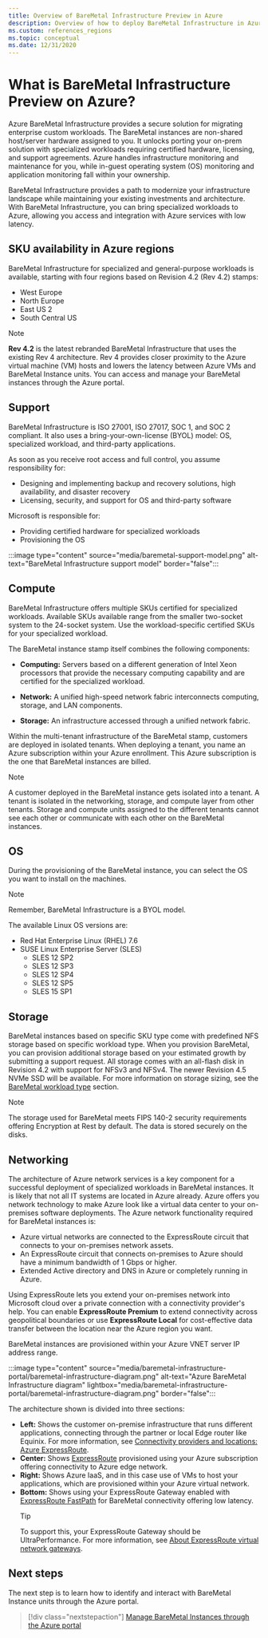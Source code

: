 ```yaml
---
title: Overview of BareMetal Infrastructure Preview in Azure
description: Overview of how to deploy BareMetal Infrastructure in Azure.
ms.custom: references_regions
ms.topic: conceptual
ms.date: 12/31/2020
---
```


#  What is BareMetal Infrastructure Preview on Azure?

Azure BareMetal Infrastructure provides a secure solution for migrating enterprise custom workloads. The BareMetal instances are non-shared host/server hardware assigned to you. It unlocks porting your on-prem solution with specialized workloads requiring certified hardware, licensing, and support agreements. Azure handles infrastructure monitoring and maintenance for you, while in-guest operating system (OS) monitoring and application monitoring fall within your ownership.

BareMetal Infrastructure provides a path to modernize your infrastructure landscape while maintaining your existing investments and architecture. With BareMetal Infrastructure, you can bring specialized workloads to Azure, allowing you access and integration with Azure services with low latency.

## SKU availability in Azure regions
BareMetal Infrastructure for specialized and general-purpose workloads is available, starting with four regions based on Revision 4.2 (Rev 4.2) stamps:
- West Europe
- North Europe
- East US 2
- South Central US

>[!NOTE]
>**Rev 4.2** is the latest rebranded BareMetal Infrastructure that uses the existing Rev 4 architecture.  Rev 4 provides closer proximity to the Azure virtual machine (VM) hosts and lowers the latency between Azure VMs and BareMetal Instance units. You can access and manage your BareMetal instances through the Azure portal. 

## Support
BareMetal Infrastructure is ISO 27001, ISO 27017, SOC 1, and SOC 2 compliant.  It also uses a bring-your-own-license (BYOL) model: OS, specialized workload, and third-party applications.  

As soon as you receive root access and full control, you assume responsibility for:
- Designing and implementing backup and recovery solutions, high availability, and disaster recovery
- Licensing, security, and support for OS and third-party software

Microsoft is responsible for:
- Providing certified hardware for specialized workloads 
- Provisioning the OS

:::image type="content" source="media/baremetal-support-model.png" alt-text="BareMetal Infrastructure support model" border="false":::

## Compute
BareMetal Infrastructure offers multiple SKUs certified for specialized workloads. Available SKUs available range from the smaller two-socket system to the 24-socket system. Use the workload-specific certified SKUs for your specialized workload.

The BareMetal instance stamp itself combines the following components:

- **Computing:** Servers based on a different generation of Intel Xeon processors that provide the necessary computing capability and are certified for the specialized workload.

- **Network:** A unified high-speed network fabric interconnects computing, storage, and LAN components.

- **Storage:** An infrastructure accessed through a unified network fabric.

Within the multi-tenant infrastructure of the BareMetal stamp, customers are deployed in isolated tenants. When deploying a tenant, you name an Azure subscription within your Azure enrollment. This Azure subscription is the one that BareMetal instances are billed.

>[!NOTE]
>A customer deployed in the BareMetal instance gets isolated into a tenant. A tenant is isolated in the networking, storage, and compute layer from other tenants. Storage and compute units assigned to the different tenants cannot see each other or communicate with each other on the BareMetal instances.

## OS
During the provisioning of the BareMetal instance, you can select the OS you want to install on the machines. 

>[!NOTE]
>Remember, BareMetal Infrastructure is a BYOL model.

The available Linux OS versions are:
- Red Hat Enterprise Linux (RHEL) 7.6
- SUSE Linux Enterprise Server (SLES)
   - SLES 12 SP2
   - SLES 12 SP3
   - SLES 12 SP4
   - SLES 12 SP5
   - SLES 15 SP1

## Storage
BareMetal instances based on specific SKU type come with predefined NFS storage based on specific workload type. When you provision BareMetal, you can provision additional storage based on your estimated growth by submitting a support request. All storage comes with an all-flash disk in Revision 4.2 with support for NFSv3 and NFSv4. The newer Revision 4.5 NVMe SSD will be available. For more information on storage sizing, see the [BareMetal workload type](../../../virtual-machines/workloads/sap/get-started.md) section.

>[!NOTE]
>The storage used for BareMetal meets FIPS 140-2 security requirements offering Encryption at Rest by default. The data is stored securely on the disks.

## Networking
The architecture of Azure network services is a key component for a successful deployment of specialized workloads in BareMetal instances. It is likely that not all IT systems are located in Azure already. Azure offers you network technology to make Azure look like a virtual data center to your on-premises software deployments. The Azure network functionality required for BareMetal instances is:

- Azure virtual networks are connected to the ExpressRoute circuit that connects to your on-premises network assets.
- An ExpressRoute circuit that connects on-premises to Azure should have a minimum bandwidth of 1 Gbps or higher.
- Extended Active directory and DNS in Azure or completely running in Azure.

Using ExpressRoute lets you extend your on-premises network into Microsoft cloud over a private connection with a connectivity provider's help. You can enable **ExpressRoute Premium** to extend connectivity across geopolitical boundaries or use **ExpressRoute Local** for cost-effective data transfer between the location near the Azure region you want.

BareMetal instances are provisioned within your Azure VNET server IP address range.

:::image type="content" source="media/baremetal-infrastructure-portal/baremetal-infrastructure-diagram.png" alt-text="Azure BareMetal Infrastructure diagram" lightbox="media/baremetal-infrastructure-portal/baremetal-infrastructure-diagram.png" border="false":::

The architecture shown is divided into three sections:
- **Left:** Shows the customer on-premise infrastructure that runs different applications, connecting through the partner or local Edge router like Equinix. For more information, see [Connectivity providers and locations: Azure ExpressRoute](../../../expressroute/expressroute-locations.md).
- **Center:** Shows [ExpressRoute](../../../expressroute/expressroute-introduction.md) provisioned using your Azure subscription offering connectivity to Azure edge network.
- **Right:** Shows Azure IaaS, and in this case use of VMs to host your applications, which are provisioned within your Azure virtual network.
- **Bottom:** Shows using your ExpressRoute Gateway enabled with [ExpressRoute FastPath](../../../expressroute/about-fastpath.md) for BareMetal connectivity offering low latency.   
   >[!TIP]
   >To support this, your ExpressRoute Gateway should be UltraPerformance.  For more information, see [About ExpressRoute virtual network gateways](../../../expressroute/expressroute-about-virtual-network-gateways.md).

## Next steps

The next step is to learn how to identify and interact with BareMetal Instance units through the Azure portal.

> [!div class="nextstepaction"]
> [Manage BareMetal Instances through the Azure portal](baremetal-infrastructure-portal.md)